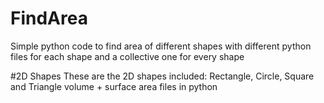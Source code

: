 # FindArea
Simple python code to find area of different shapes with different python files for each shape and a collective one for every shape

#2D Shapes
These are the 2D shapes included: Rectangle, Circle, Square and Triangle volume + surface area files in python
